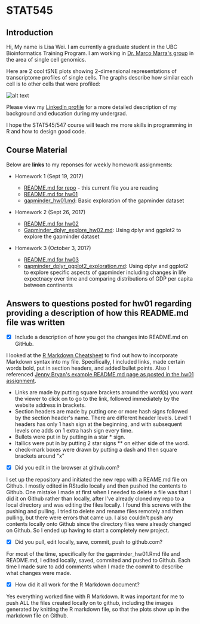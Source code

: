 # STAT545

## Introduction   

Hi, My name is Lisa Wei. I am currently a graduate student in the UBC Bioinformatics Training Program. I am working in [Dr. Marco Marra's group](http://www.bcgsc.ca/faculty/mmarra) in the area of single cell genomics. 

Here are 2 cool tSNE plots showing 2-dimensional representations of transcriptome profiles of single cells. The graphs describe how similar each cell is to other cells that were profiled:

![alt text](https://itefe54628.i.lithium.com/t5/image/serverpage/image-id/95i99DF6E12B128CCAD/image-size/large?v=1.0&px=999)

Please view my [LinkedIn profile](https://ca.linkedin.com/in/lisa-wei-7806a373) for a more detailed description of my background and education during my undergrad.

I hope the STAT545/547 course will teach me more skills in programming in R and how to design good code.

## Course Material

Below are **links** to my reponses for weekly homework assignments:

* Homework 1 (Sept 19, 2017) 
   + [README.md for repo](README.md) - this current file you are reading
   + [README.md for hw01](/hw01/README.md)
   + [gapminder_hw01.md](/hw01/gapminder_hw01.md): Basic exploration of the gapminder dataset

* Homework 2 (Sept 26, 2017)
   + [README.md for hw02](/hw02/README.md) 
   + [Gapminder_dplyr_explore_hw02.md](/hw02/Gapminder_dplyr_explore_hw02.md): Using dplyr and ggplot2 to explore the gapminder dataset

* Homework 3 (October 3, 2017)
  + [README.md for hw03](/hw03/README.md)
  + [gapminder_dplyr_ggplot2_exploration.md](/hw03/gapminder_dplyr_ggplot2_exploration.md): Using dplyr and ggplot2 to explore specific aspects of gapminder including changes in life expectnacy over time and comparing distributions of GDP per capita between continents

## Answers to questions posted for hw01 regarding providing a description of how this README.md file was written

- [x] Include a description of how you got the changes into README.md on GitHub.

I looked at the [R Markdown Cheatsheet](https://www.rstudio.com/wp-content/uploads/2015/02/rmarkdown-cheatsheet.pdf) to find out how to incorporate Markdown syntax into my file. Specifically, I included links, made certain words bold, put in section headers, and added bullet points. Also I referenced [Jenny Bryan's example README.md page as posted in the hw01 assignment](https://raw.githubusercontent.com/STAT545-UBC/STAT545-UBC.github.io/master/hw01_sample_readme.md).

* Links are made by putting square brackets around the word(s) you want the viewer to click on to go to the link, followed immediately by the website address in brackets.
* Section headers are made by putting one or more hash signs followed by the section header's name. There are different header levels. Level 1 headers has only 1 hash sign at the beginning, and with subsequent levels one adds on 1 extra hash sign every time.
* Bullets were put in by putting in a star * sign.
* Itallics were put in by putting 2 star signs ** on either side of the word.
* check-mark boxes were drawn by putting a dash and then square brackets around "x"

- [x] Did you edit in the browser at github.com?

I set up the repository and initiated the new repo with a REAME.md file on Github. I mostly edited in RStudio locally and then pushed the contents to Github. One mistake I made at first when I needed to delete a file was that I did it on Github rather than locally, after I've already cloned my repo to a local directory and was editing the files locally. I found this screws with the pushing and pulling. I tried to delete and rename files remotely and then pulling, but there were errors that came up. I also couldn't push any contents locally onto Github since the directory files were already changed on Github. So I ended up having to start a completely new project.

- [x] Did you pull, edit locally, save, commit, push to github.com?

For most of the time, specifically for the gapminder_hw01.Rmd file and README.md, I edited locally, saved, commited and pushed to Github. Each time I made sure to add comments when I made the commit to describe what changes were made.

- [x] How did it all work for the R Markdown document?
 
Yes everything worked fine with R Markdown. It was important for me to push ALL the files created locally on to github, including the images generated by knitting the R markdown file, so that the plots show up in the markdown file on Github.


